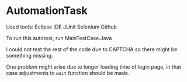 # AutomationTask

Used tools:
Eclipse IDE
JUnit
Selenium
Github

To run this autotest, run MainTestCase.Java

I could not test the rest of the code due to CAPTCHA so there might be something missing. 

One problem might arise due to longer loading time of login page, in that case adjustments to `wait` function should be made.
